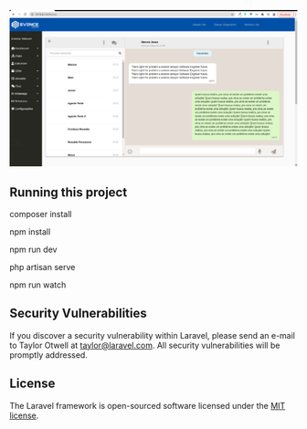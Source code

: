 <p align="center"><img src="./public/images/painel.png"></p>

## Running this project

composer install

npm install

npm run dev

php artisan serve 

npm run watch


## Security Vulnerabilities

If you discover a security vulnerability within Laravel, please send an e-mail to Taylor Otwell at taylor@laravel.com. All security vulnerabilities will be promptly addressed.

## License

The Laravel framework is open-sourced software licensed under the [MIT license](http://opensource.org/licenses/MIT).
